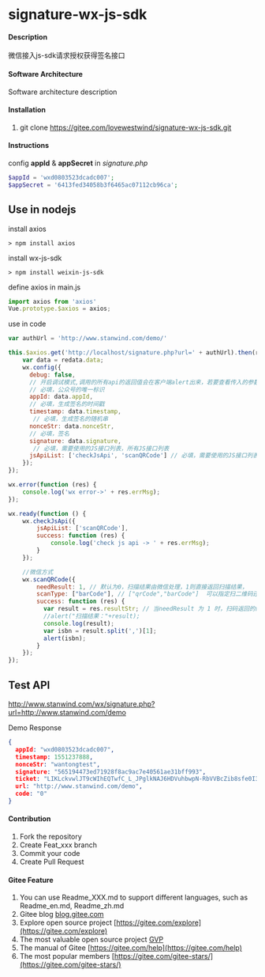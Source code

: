 # signature-wx-js-sdk

#### Description
微信接入js-sdk请求授权获得签名接口

#### Software Architecture
Software architecture description

#### Installation

1. git clone  https://gitee.com/lovewestwind/signature-wx-js-sdk.git

#### Instructions

config **appId** & **appSecret** in *signature.php*
```php
$appId = 'wxd0803523dcadc007';
$appSecret = '6413fed34058b3f6465ac07112cb96ca';
```

## Use in nodejs

install axios
```console
> npm install axios
```

install wx-js-sdk
```console
> npm install weixin-js-sdk
```

define axios in main.js
```javascript
import axios from 'axios'
Vue.prototype.$axios = axios;
```

use in code
```javascript
var authUrl = 'http://www.stanwind.com/demo/'

this.$axios.get('http://localhost/signature.php?url=' + authUrl).then(redata => {
    var data = redata.data;
    wx.config({
      debug: false, 
      // 开启调试模式,调用的所有api的返回值会在客户端alert出来，若要查看传入的参数，可以在pc端打开，参数信息会通过log打出，仅在pc端时才会打印。
      // 必填，公众号的唯一标识
      appId: data.appId, 
      // 必填，生成签名的时间戳
      timestamp: data.timestamp, 
       // 必填，生成签名的随机串
      nonceStr: data.nonceStr,
      // 必填，签名
      signature: data.signature,
       // 必填，需要使用的JS接口列表，所有JS接口列表
      jsApiList: ['checkJsApi', 'scanQRCode'] // 必填，需要使用的JS接口列表
    });
});

wx.error(function (res) {
    console.log('wx error->' + res.errMsg);
});

wx.ready(function () {
    wx.checkJsApi({
        jsApiList: ['scanQRCode'],
        success: function (res) {
            console.log('check js api -> ' + res.errMsg);
        }
    });

    //微信方式
    wx.scanQRCode({
        needResult: 1, // 默认为0，扫描结果由微信处理，1则直接返回扫描结果，
        scanType: ["barCode"], // ["qrCode","barCode"]  可以指定扫二维码还是一维码，默认二者都有
        success: function (res) {
          var result = res.resultStr; // 当needResult 为 1 时，扫码返回的结果
          //alert("扫描结果："+result);
          console.log(result);
          var isbn = result.split(',')[1];
          alert(isbn);
        }
    });
}); 
```

## Test API

http://www.stanwind.com/wx/signature.php?url=http://www.stanwind.com/demo

Demo Response
```json
{
  appId: "wxd0803523dcadc007",
  timestamp: 1551237888,
  nonceStr: "wantongtest",
  signature: "565194473ed71928f8ac9ac7e40561ae31bff993",
  ticket: "LIKLckvwlJT9cWIhEQTwfC_L_JPglkNAJ6HDVuhbwpN-RbVVBcZib8sfe0I3to39DU1LiO5V4hwqIE3cepb51g",
  url: "http://www.stanwind.com/demo",
  code: "0"
}
```

#### Contribution

1. Fork the repository
2. Create Feat_xxx branch
3. Commit your code
4. Create Pull Request


#### Gitee Feature

1. You can use Readme\_XXX.md to support different languages, such as Readme\_en.md, Readme\_zh.md
2. Gitee blog [blog.gitee.com](https://blog.gitee.com)
3. Explore open source project [https://gitee.com/explore](https://gitee.com/explore)
4. The most valuable open source project [GVP](https://gitee.com/gvp)
5. The manual of Gitee [https://gitee.com/help](https://gitee.com/help)
6. The most popular members  [https://gitee.com/gitee-stars/](https://gitee.com/gitee-stars/)